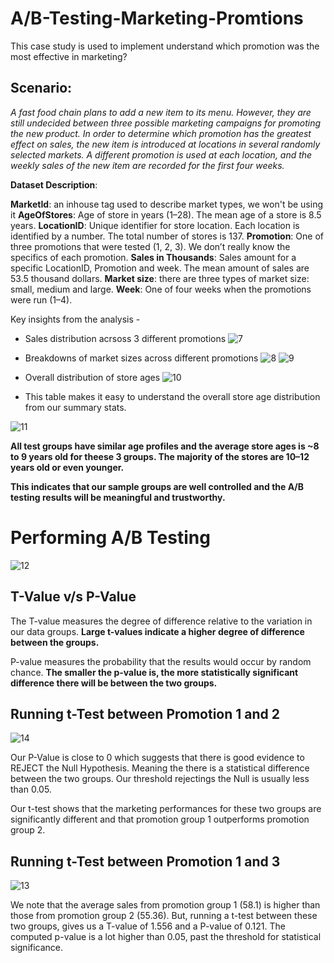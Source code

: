 # A/B-Testing-Marketing-Promtions

This case study is used to implement understand which promotion was the most effective in marketing?

## Scenario:

_A fast food chain plans to add a new item to its menu. However, they are still undecided between three possible marketing campaigns for promoting the new product. In order to determine which promotion has the greatest effect on sales, the new item is introduced at locations in several randomly selected markets. A different promotion is used at each location, and the weekly sales of the new item are recorded for the first four weeks._

**Dataset Description**: 

**MarketId**: an inhouse tag used to describe market types, we won't be using it
**AgeOfStores**: Age of store in years (1–28). The mean age of a store is 8.5 years.
**LocationID**: Unique identifier for store location. Each location is identified by a number. The total number of stores is 137.
**Promotion**: One of three promotions that were tested (1, 2, 3). We don’t really know the specifics of each promotion.
**Sales in Thousands**: Sales amount for a specific LocationID, Promotion and week. The mean amount of sales are 53.5 thousand dollars.
**Market size**: there are three types of market size: small, medium and large.
**Week**: One of four weeks when the promotions were run (1–4).

Key insights from the analysis -

- Sales distribution acrsoss 3 different promotions
![7](https://github.com/gagan-gets-data/A-B-Testing-Marketing-Promotions/assets/134737002/8c03dfdc-fe72-4c21-ac0c-f47fbdd7472d)

- Breakdowns of market sizes across different promotions
![8](https://github.com/gagan-gets-data/A-B-Testing-Marketing-Promotions/assets/134737002/c94b5659-abf3-4b38-90dd-4e1e47266d19)
![9](https://github.com/gagan-gets-data/A-B-Testing-Marketing-Promotions/assets/134737002/8a6d4f9e-41fd-46c3-8c10-9b68d417d124)

- Overall distribution of store ages
![10](https://github.com/gagan-gets-data/A-B-Testing-Marketing-Promotions/assets/134737002/97851465-9ee7-43e1-9dc5-099a9b7307e0)

- This table makes it easy to understand the overall store age distribution from our summary stats.

![11](https://github.com/gagan-gets-data/A-B-Testing-Marketing-Promotions/assets/134737002/7c40033f-6500-42d5-b8c7-9475ce2a667b)

**All test groups have similar age profiles and the average store ages is ~8 to 9 years old for theese 3 groups. The majority of the stores are 10–12 years old or even younger.**

**This indicates that our sample groups are well controlled and the A/B testing results will be meaningful and trustworthy.**

# Performing A/B Testing

![12](https://github.com/gagan-gets-data/A-B-Testing-Marketing-Promotions/assets/134737002/8061a3c9-7519-4688-9850-ff0720ea9b4f)

## T-Value v/s P-Value

The T-value measures the degree of difference relative to the variation in our data groups. **Large t-values indicate a higher degree of difference between the groups.**

P-value measures the probability that the results would occur by random chance. **The smaller the p-value is, the more statistically significant difference there will be between the two groups.**

## Running t-Test between Promotion 1 and 2

![14](https://github.com/gagan-gets-data/A-B-Testing-Marketing-Promotions/assets/134737002/82aee7ac-aad1-4f88-8916-970578039afd)

Our P-Value is close to 0 which suggests that there is good evidence to REJECT the Null Hypothesis. Meaning the there is a statistical difference between the two groups. Our threshold rejectings the Null is usually less than 0.05.

Our t-test shows that the marketing performances for these two groups are significantly different and that promotion group 1 outperforms promotion group 2.

## Running t-Test between Promotion 1 and 3

![13](https://github.com/gagan-gets-data/A-B-Testing-Marketing-Promotions/assets/134737002/a32a9415-93b1-4b82-9693-2370d0478c59)

We note that the average sales from promotion group 1 (58.1) is higher than those from promotion group 2 (55.36).
But, running a t-test between these two groups, gives us a T-value of 1.556 and a P-value of 0.121.
The computed p-value is a lot higher than 0.05, past the threshold for statistical significance.
